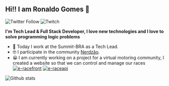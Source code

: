 ## Hi!! I am Ronaldo Gomes 👊
![Twitter Follow](https://img.shields.io/twitter/follow/rongeek?style=flat-square)
![Twitch](https://img.shields.io/twitch/status/rongeek?style=flat-square)

**I'm Tech Lead & Full Stack Developer, I love new technologies and I love to solve programming logic problems**  


* 💜  Today I work at the Summit-BRA as a Tech Lead.
* 🤓  I participate in the community [Nerdzão](https://www.meetup.com/pt-BR/Nerdzao/).
* 😀  I am currently working on a project for a virtual motoring community, I created a website so that we can control and manage our races [![e-racefront](https://badgen.net/badge/project/e-racebrasil-frontend?icon=github&label)](https://github.com/Ron-99/f1-league-frontend) [![e-raceapi](https://badgen.net/badge/project/e-racebrasil-api?icon=github&label)](https://github.com/Ron-99/e-racebrasil-api)


![Github stats](https://github-readme-stats.vercel.app/api?username=Ron-99&theme=radical&count_private=true&show_icons=true)
